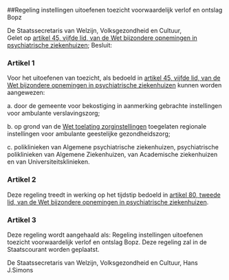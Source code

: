 <meta http-equiv='Content-Type' content='text/html; charset=utf-8' />

##Regeling instellingen uitoefenen toezicht voorwaardelijk verlof en ontslag Bopz

De Staatssecretaris van Welzijn, Volksgezondheid en Cultuur,  
Gelet op [artikel 45, vijfde lid, van de Wet bijzondere opnemingen in psychiatrische ziekenhuizen](../../../../../../../../../../../wet/wet/bijzondere/opnemingen/in/psychiatrische/ziekenhuizen/BWBR0005700/README.md);
Besluit:    

### Artikel  1  

Voor het uitoefenen van toezicht, als bedoeld in [artikel 45, vijfde lid, van de Wet bijzondere opnemingen in psychiatrische ziekenhuizen](../../../../../../../../../../../wet/wet/bijzondere/opnemingen/in/psychiatrische/ziekenhuizen/BWBR0005700/README.md) kunnen worden aangewezen: 

a. door de gemeente voor bekostiging in aanmerking gebrachte instellingen voor ambulante verslavingszorg;  

b. op grond van de [Wet toelating zorginstellingen](../../../../../../../../../../../wet/wet/toelating/zorginstellingen/BWBR0018906/README.md) toegelaten regionale instellingen voor ambulante geestelijke gezondheidszorg;  

c. poliklinieken van Algemene psychiatrische ziekenhuizen, psychiatrische poliklinieken van Algemene Ziekenhuizen, van Academische ziekenhuizen en van Universiteitsklinieken.    

### Artikel  2  

Deze regeling treedt in werking op het tijdstip bedoeld in [artikel 80, tweede lid, van de Wet bijzondere opnemingen in psychiatrische ziekenhuizen](../../../../../../../../../../../wet/wet/bijzondere/opnemingen/in/psychiatrische/ziekenhuizen/BWBR0005700/README.md).  

### Artikel  3  

Deze regeling wordt aangehaald als: Regeling instellingen uitoefenen toezicht voorwaardelijk verlof en ontslag Bopz. Deze regeling zal in de Staatscourant worden geplaatst.  

De 
Staatssecretaris van Welzijn, Volksgezondheid en Cultuur, 
Hans J.Simons    
